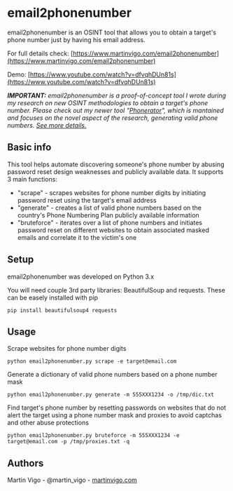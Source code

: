 # email2phonenumber
email2phonenumber is an OSINT tool that allows you to obtain a target's phone number just by having his email address.

For full details check: [https://www.martinvigo.com/email2phonenumber](https://www.martinvigo.com/email2phonenumber)

Demo: [https://www.youtube.com/watch?v=dfvqhDUn81s](https://www.youtube.com/watch?v=dfvqhDUn81s)

***IMPORTANT:*** *email2phonenumber is a proof-of-concept tool I wrote during my research on new OSINT methodologies to obtain a target's phone number. Please check out my newer tool "[Phonerator](https://www.martinvigo.com/tools/phonerator/)", which is mantained and focuses on the novel aspect of the research, generating valid phone numbers. [See more details.](https://www.martinvigo.com/phonerator-an-advanced-valid-phone-number-generator/)*

## Basic info
This tool helps automate discovering someone's phone number by abusing password reset design weaknesses and publicly available data. It supports 3 main functions:

* "scrape" - scrapes websites for phone number digits by initiating password reset using the target's email address
* "generate" - creates a list of valid phone numbers based on the country's Phone Numbering Plan publicly available information
* "bruteforce" - iterates over a list of phone numbers and initiates password reset on different websites to obtain associated masked emails and correlate it to the victim's one

## Setup
email2phonenumber was developed on Python 3.x

You will need couple 3rd party libraries: BeautifulSoup and requests. These can be easely installed with pip

```
pip install beautifulsoup4 requests
```

## Usage
Scrape websites for phone number digits
```
python email2phonenumber.py scrape -e target@email.com
```

Generate a dictionary of valid phone numbers based on a phone number mask
```
python email2phonenumber.py generate -m 555XXX1234 -o /tmp/dic.txt
```
Find target's phone number by resetting passwords on websites that do not alert the target using a phone number mask and proxies to avoid captchas and other abuse protections
```
python email2phonenumber.py bruteforce -m 555XXX1234 -e target@email.com -p /tmp/proxies.txt -q
```
## Authors
Martin Vigo - @martin_vigo - [martinvigo.com](https://www.martinvigo.com)

